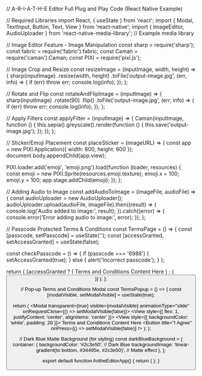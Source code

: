 // A-R-I-A-T-H-E Editor Full Plug and Play Code (React Native Example)

// Required Libraries
import React, { useState } from 'react';
import { Modal, TextInput, Button, Text, View } from 'react-native';
import { ImageEditor, AudioUploader } from 'react-native-media-library';  // Example media library

// Image Editor Feature - Image Manipulation
const sharp = require('sharp');
const fabric = require('fabric').fabric;
const Caman = require('caman').Caman;
const PIXI = require('pixi.js');

// Image Crop and Resize
const resizeImage = (inputImage, width, height) => {
  sharp(inputImage)
    .resize(width, height)
    .toFile('output-image.jpg', (err, info) => {
      if (err) throw err;
      console.log(info);
    });
};

// Rotate and Flip
const rotateAndFlipImage = (inputImage) => {
  sharp(inputImage)
    .rotate(90)
    .flip()
    .toFile('output-image.jpg', (err, info) => {
      if (err) throw err;
      console.log(info);
    });
};

// Apply Filters
const applyFilter = (inputImage) => {
  Caman(inputImage, function () {
    this.sepia().greyscale().render(function () {
      this.save('output-image.jpg');
    });
  });
};

// Sticker/Emoji Placement
const placeSticker = (imageURL) => {
  const app = new PIXI.Application({ width: 800, height: 600 });
  document.body.appendChild(app.view);

  PIXI.loader.add('emoji', 'emoji.png').load(function (loader, resources) {
    const emoji = new PIXI.Sprite(resources.emoji.texture);
    emoji.x = 100;
    emoji.y = 100;
    app.stage.addChild(emoji);
  });
};

// Adding Audio to Image
const addAudioToImage = (imageFile, audioFile) => {
  const audioUploader = new AudioUploader();
  audioUploader.upload(audioFile, imageFile).then((result) => {
    console.log('Audio added to image:', result);
  }).catch((error) => {
    console.error('Error adding audio to image:', error);
  });
};

// Passcode Protected Terms & Conditions
const TermsPage = () => {
  const [passcode, setPasscode] = useState('');
  const [accessGranted, setAccessGranted] = useState(false);

  const checkPasscode = () => {
    if (passcode === '6988') {
      setAccessGranted(true);
    } else {
      alert('Incorrect passcode');
    }
  };

  return (
    <View>
      {accessGranted ? (
        <Text>Terms and Conditions Content Here</Text>
      ) : (
        <View>
          <TextInput
            placeholder="Enter passcode"
            value={passcode}
            onChangeText={setPasscode}
            secureTextEntry
          />
          <Button title="Submit" onPress={checkPasscode} />
        </View>
      )}
    </View>
  );
};

// Pop-up Terms and Conditions Modal
const TermsPopup = () => {
  const [modalVisible, setModalVisible] = useState(true);

  return (
    <View>
      <Modal
        transparent={true}
        visible={modalVisible}
        animationType="slide"
        onRequestClose={() => setModalVisible(false)}>
        <View style={{ flex: 1, justifyContent: 'center', alignItems: 'center' }}>
          <View style={{ backgroundColor: 'white', padding: 20 }}>
            <Text>Terms and Conditions Content Here</Text>
            <Button title="I Agree" onPress={() => setModalVisible(false)} />
          </View>
        </View>
      </Modal>
    </View>
  );
};

// Dark Blue Matte Background (for styling)
const darkBlueBackground = {
  container: {
    backgroundColor: '#2c3e50', // Dark Blue
    backgroundImage: 'linear-gradient(to bottom, #34495e, #2c3e50)', // Matte effect
  },
};

export default function AritheEditorApp() {
  return (
    <View style={darkBlueBackground.container}>
      <TermsPopup />
      <TermsPage />
    </View>
  );
}
